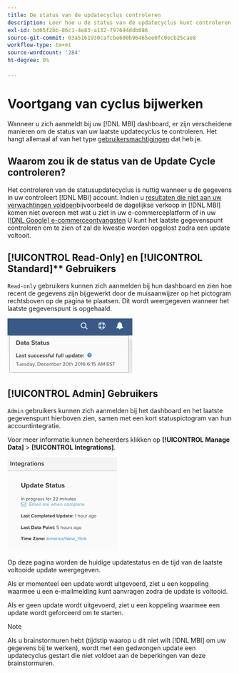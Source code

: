 ```yaml
---
title: De status van de updatecyclus controleren
description: Leer hoe u de status van de updatecyclus kunt controleren.
exl-id: bd65f2bb-86c1-4e83-a132-797694ddb086
source-git-commit: 03a5161930cafcbe600b96465ee0fc0ecb25cae8
workflow-type: tm+mt
source-wordcount: '284'
ht-degree: 0%

---
```


# Voortgang van cyclus bijwerken

Wanneer u zich aanmeldt bij uw [!DNL MBI] dashboard, er zijn verscheidene manieren om de status van uw laatste updatecyclus te controleren. Het hangt allemaal af van het type [gebruikersmachtigingen](../administrator/user-management/user-management.md) dat heb je.

## Waarom zou ik de status van de Update Cycle controleren?

Het controleren van de statusupdatecyclus is nuttig wanneer u de gegevens in uw controleert [!DNL MBI] account. Indien u [resultaten die niet aan uw verwachtingen voldoen](../data-analyst/data-warehouse-mgr/data-and-updates-faq.md)bijvoorbeeld de dagelijkse verkoop in [!DNL MBI] komen niet overeen met wat u ziet in uw e-commerceplatform of in uw [[!DNL Google] e-commerceontvangsten](https://support.magento.com/hc/en-us/articles/360016505232) U kunt het laatste gegevenspunt controleren om te zien of zal de kwestie worden opgelost zodra een update voltooit.

## [!UICONTROL Read-Only] en [!UICONTROL Standard]** Gebruikers

`Read-only` gebruikers kunnen zich aanmelden bij hun dashboard en zien hoe recent de gegevens zijn bijgewerkt door de muisaanwijzer op het pictogram rechtsboven op de pagina te plaatsen. Dit wordt weergegeven wanneer het laatste gegevenspunt is opgehaald.

![](../../mbi/assets/last-success-data.png)

## [!UICONTROL Admin] Gebruikers

`Admin` gebruikers kunnen zich aanmelden bij het dashboard en het laatste gegevenspunt hierboven zien, samen met een kort statuspictogram van hun accountintegratie.

Voor meer informatie kunnen beheerders klikken op **[!UICONTROL Manage Data]** > **[!UICONTROL Integrations]**.

![](../../mbi/assets/detail-manage-data-integrations.png)

Op deze pagina worden de huidige updatestatus en de tijd van de laatste voltooide update weergegeven.

Als er momenteel een update wordt uitgevoerd, ziet u een koppeling waarmee u een e-mailmelding kunt aanvragen zodra de update is voltooid.

Als er geen update wordt uitgevoerd, ziet u een koppeling waarmee een update wordt geforceerd om te starten.

>[!NOTE]
>
>Als u brainstormuren hebt (tijdstip waarop u dit niet wilt [!DNL MBI] om uw gegevens bij te werken), wordt met een gedwongen update een updatecyclus gestart die niet voldoet aan de beperkingen van deze brainstormuren.
